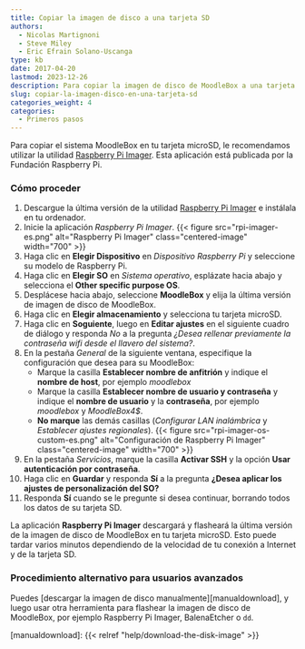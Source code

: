 ```yaml
---
title: Copiar la imagen de disco a una tarjeta SD
authors:
  - Nicolas Martignoni
  - Steve Miley
  - Eric Efrain Solano-Uscanga
type: kb
date: 2017-04-20
lastmod: 2023-12-26
description: Para copiar la imagen de disco de MoodleBox a una tarjeta SD, simplemente descarga la utilidad Raspberry Pi Imager y sigue estas instrucciones.
slug: copiar-la-imagen-disco-en-una-tarjeta-sd
categories_weight: 4
categories:
  - Primeros pasos
---
```

Para copiar el sistema MoodleBox en tu tarjeta microSD, le recomendamos utilizar la utilidad [Raspberry Pi Imager][imager]. Esta aplicación está publicada por la Fundación Raspberry Pi.

### Cómo proceder

1. Descargue la última versión de la utilidad [Raspberry Pi Imager][imager] e instálala en tu ordenador.
1. Inicie la aplicación _Raspberry Pi Imager_.
   {{< figure src="rpi-imager-es.png" alt="Raspberry Pi Imager" class="centered-image" width="700" >}}
1. Haga clic en __Elegir Dispositivo__ en _Dispositivo Raspberry Pi_ y seleccione su modelo de Raspberry Pi.
1. Haga clic en __Elegir SO__ en _Sistema operativo_, esplázate hacia abajo y selecciona el __Other specific purpose OS__.
1. Desplácese hacia abajo, seleccione __MoodleBox__ y elija la última versión de imagen de disco de MoodleBox.
1. Haga clic en  __Elegir almacenamiento__ y selecciona tu tarjeta microSD.
1. Haga clic en __Soguiente__, luego en __Editar ajustes__ en el siguiente cuadro de diálogo y responda _No_ a la pregunta _¿Desea rellenar previamente la contraseña wifi desde el llavero del sistema?_.
1. En la pestaña _General_ de la siguiente ventana, especifique la configuración que desea para su MoodleBox:
   - Marque la casilla __Establecer nombre de anfitrión__ y indique el __nombre de host__, por ejemplo _moodlebox_
   - Marque la casilla __Establecer nombre de usuario y contraseña__ y indique el __nombre de usuario__ y la __contraseña__, por ejemplo _moodlebox_ y _MoodleBox4$_.
   - __No marque__ las demás casillas (_Configurar LAN inalámbrica_ y _Establecer ajustes regionales_).
   {{< figure src="rpi-imager-os-custom-es.png" alt="Configuración de Raspberry Pi Imager" class="centered-image" width="700" >}}
1. En la pestaña _Servicios_, marque la casilla __Activar SSH__ y la opción __Usar autenticación por contraseña__.
1. Haga clic en __Guardar__ y responda __Sí__ a la pregunta __¿Desea aplicar los ajustes de personalización del SO?__
1. Responda __Sí__ cuando se le pregunte si desea continuar, borrando todos los datos de su tarjeta SD.

La aplicación __Raspberry Pi Imager__ descargará y flasheará la última versión de la imagen de disco de MoodleBox en tu tarjeta microSD. Esto puede tardar varios minutos dependiendo de la velocidad de tu conexión a Internet y de la tarjeta SD.

### Procedimiento alternativo para usuarios avanzados

Puedes [descargar la imagen de disco manualmente][manualdownload], y luego usar otra herramienta para flashear la imagen de disco de MoodleBox, por ejemplo Raspberry Pi Imager, BalenaEtcher o `dd`.

 [imager]: https://www.raspberrypi.com/software/
 [manualdownload]: {{< relref "help/download-the-disk-image" >}}
